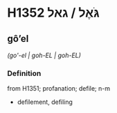 # H1352 גֹּאֶל / גאל

## gôʼel

_(go'-el | ɡoh-EL | ɡoh-EL)_

### Definition

from H1351; profanation; defile; n-m

- defilement, defiling
